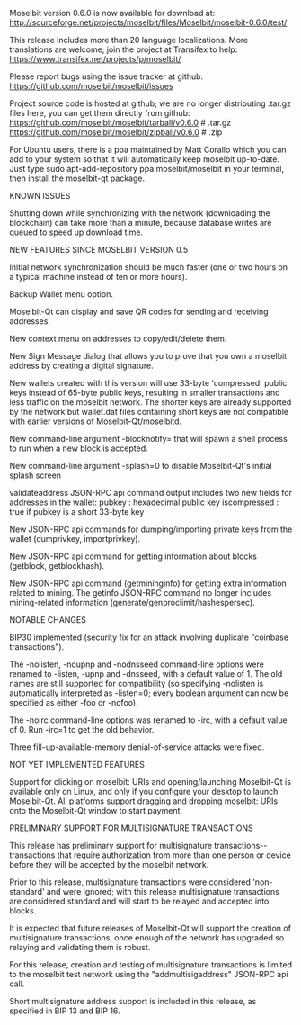 Moselbit version 0.6.0 is now available for download at:
http://sourceforge.net/projects/moselbit/files/Moselbit/moselbit-0.6.0/test/

This release includes more than 20 language localizations.
More translations are welcome; join the
project at Transifex to help:
https://www.transifex.net/projects/p/moselbit/

Please report bugs using the issue tracker at github:
https://github.com/moselbit/moselbit/issues

Project source code is hosted at github; we are no longer
distributing .tar.gz files here, you can get them
directly from github:
https://github.com/moselbit/moselbit/tarball/v0.6.0  # .tar.gz
https://github.com/moselbit/moselbit/zipball/v0.6.0  # .zip

For Ubuntu users, there is a ppa maintained by Matt Corallo which
you can add to your system so that it will automatically keep
moselbit up-to-date.  Just type
sudo apt-add-repository ppa:moselbit/moselbit
in your terminal, then install the moselbit-qt package.


KNOWN ISSUES

Shutting down while synchronizing with the network
(downloading the blockchain) can take more than a minute,
because database writes are queued to speed up download
time.


NEW FEATURES SINCE MOSELBIT VERSION 0.5

Initial network synchronization should be much faster
(one or two hours on a typical machine instead of ten or more
hours).

Backup Wallet menu option.

Moselbit-Qt can display and save QR codes for sending
and receiving addresses.

New context menu on addresses to copy/edit/delete them.

New Sign Message dialog that allows you to prove that you
own a moselbit address by creating a digital
signature.

New wallets created with this version will
use 33-byte 'compressed' public keys instead of
65-byte public keys, resulting in smaller
transactions and less traffic on the moselbit
network. The shorter keys are already supported
by the network but wallet.dat files containing
short keys are not compatible with earlier
versions of Moselbit-Qt/moselbitd.

New command-line argument -blocknotify=<command>
that will spawn a shell process to run <command> 
when a new block is accepted.

New command-line argument -splash=0 to disable
Moselbit-Qt's initial splash screen

validateaddress JSON-RPC api command output includes
two new fields for addresses in the wallet:
pubkey : hexadecimal public key
iscompressed : true if pubkey is a short 33-byte key

New JSON-RPC api commands for dumping/importing
private keys from the wallet (dumprivkey, importprivkey).

New JSON-RPC api command for getting information about
blocks (getblock, getblockhash).

New JSON-RPC api command (getmininginfo) for getting
extra information related to mining. The getinfo
JSON-RPC command no longer includes mining-related
information (generate/genproclimit/hashespersec).



NOTABLE CHANGES

BIP30 implemented (security fix for an attack involving
duplicate "coinbase transactions").

The -nolisten, -noupnp and -nodnsseed command-line
options were renamed to -listen, -upnp and -dnsseed,
with a default value of 1. The old names are still
supported for compatibility (so specifying -nolisten
is automatically interpreted as -listen=0; every
boolean argument can now be specified as either
-foo or -nofoo).

The -noirc command-line options was renamed to
-irc, with a default value of 0. Run -irc=1 to
get the old behavior.

Three fill-up-available-memory denial-of-service
attacks were fixed.


NOT YET IMPLEMENTED FEATURES

Support for clicking on moselbit: URIs and
opening/launching Moselbit-Qt is available only on Linux,
and only if you configure your desktop to launch
Moselbit-Qt. All platforms support dragging and dropping
moselbit: URIs onto the Moselbit-Qt window to start
payment.


PRELIMINARY SUPPORT FOR MULTISIGNATURE TRANSACTIONS

This release has preliminary support for multisignature
transactions-- transactions that require authorization
from more than one person or device before they
will be accepted by the moselbit network.

Prior to this release, multisignature transactions
were considered 'non-standard' and were ignored;
with this release multisignature transactions are
considered standard and will start to be relayed
and accepted into blocks.

It is expected that future releases of Moselbit-Qt
will support the creation of multisignature transactions,
once enough of the network has upgraded so relaying
and validating them is robust.

For this release, creation and testing of multisignature
transactions is limited to the moselbit test network using
the "addmultisigaddress" JSON-RPC api call.

Short multisignature address support is included in this
release, as specified in BIP 13 and BIP 16.
